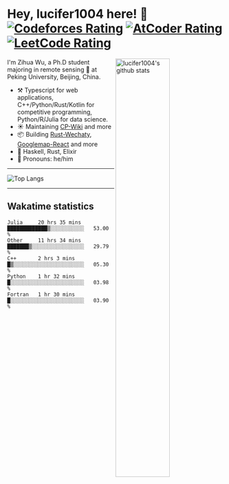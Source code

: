 # Hey, lucifer1004 here! :wave: [![Codeforces Rating](https://cp-logo.vercel.app/codeforces/lucifer1004)](https://codeforces.com/profile/lucifer1004) [![AtCoder Rating](https://cp-logo.vercel.app/atcoder/lucifer1004)](https://atcoder.jp/users/lucifer1004) [![LeetCode Rating](https://cp-logo.vercel.app/leetcode/lucifer1004)](https://leetcode-cn.com/u/lucifer1004/)

<img width="50%" align="right" alt="lucifer1004's github stats" src="https://github-readme-stats.vercel.app/api?username=lucifer1004&show_icons=true">

I'm Zihua Wu, a Ph.D student majoring in remote sensing :satellite: at Peking University, Beijing, China.

- :hammer_and_pick: Typescript for web applications, C++/Python/Rust/Kotlin for competitive programming, Python/R/Julia for data science.
- :sunny: Maintaining [CP-Wiki](https://cp-wiki.vercel.app) and more 
- :package: Building [Rust-Wechaty](https://github.com/wechaty/rust-wechaty), [Googlemap-React](https://github.com/googlemap-react/googlemap-react) and more
- :seedling: Haskell, Rust, Elixir
- :man: Pronouns: he/him

---

![Top Langs](https://github-readme-stats.vercel.app/api/top-langs/?username=lucifer1004&layout=compact)

---

## Wakatime statistics

<!--START_SECTION:waka-->
```text
Julia     20 hrs 35 mins  █████████████▒░░░░░░░░░░░   53.00 % 
Other     11 hrs 34 mins  ███████▒░░░░░░░░░░░░░░░░░   29.79 % 
C++       2 hrs 3 mins    █▒░░░░░░░░░░░░░░░░░░░░░░░   05.30 % 
Python    1 hr 32 mins    █░░░░░░░░░░░░░░░░░░░░░░░░   03.98 % 
Fortran   1 hr 30 mins    █░░░░░░░░░░░░░░░░░░░░░░░░   03.90 % 
```
<!--END_SECTION:waka-->
